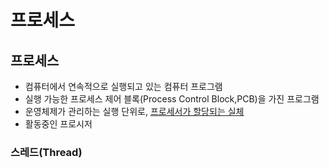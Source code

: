 # 프로세스
## 프로세스
- 컴퓨터에서 연속적으로 실행되고 있는 컴퓨터 프로그램
- 실행 가능한 프로세스 제어 블록(Process Control Block,PCB)을 가진 프로그램
- 운영체제가 관리하는 실행 단위로, <u>프로세서가 할당되는 실체</u>
- 활동중인 프로시저

### 스레드(Thread)
